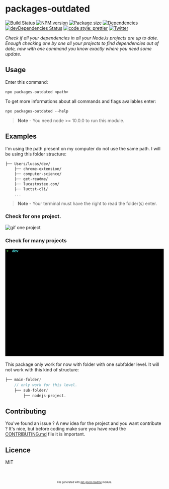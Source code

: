# packages-outdated
[![Build Status](https://travis-ci.com/luctst/packages-outdated.svg?branch=master)](https://travis-ci.com/luctst/packages-outdated)
[![NPM version](https://img.shields.io/npm/v/packages-outdated)](https://img.shields.io/npm/v/packages-outdated)
[![Package size](https://img.shields.io/bundlephobia/min/packages-outdated)](https://img.shields.io/bundlephobia/min/packages-outdated)
[![Dependencies](https://img.shields.io/david/luctst/packages-outdated.svg?style=popout-square)](https://david-dm.org/luctst/packages-outdated)
[![devDependencies Status](https://david-dm.org/luctst/packages-outdated/dev-status.svg?style=flat-square)](https://david-dm.org/luctst/packages-outdated?type=dev)
[![code style: prettier](https://img.shields.io/badge/code_style-prettier-ff69b4.svg?style=flat-square)](https://github.com/prettier/prettier)
[![Twitter](https://img.shields.io/twitter/follow/luctstt.svg?label=Follow&style=social)](https://twitter.com/luctstt)

*Check if all your dependencies in all your NodeJs projects are up to date. Enough checking one by one all your projects to find dependencies out of date, now with one command you know exactly where you need some update.*

## Usage
Enter this command:

```
npx packages-outdated <path>
```

To get more informations about all commands and flags availables enter:

```
npx packages-outdated --help
```

> **Note** - You need node >= 10.0.0 to run this module.

## Examples
I'm using the path present on my computer do not use the same path. I will be using this folder structure:

```
├── Users/lucas/dev/
	├── chrome-extension/
	├── computer-science/
	├── get-readme/
	├── lucastostee.com/
	├── luctst-cli/
	...
```

> **Note** - Your terminal must have the right to read the folder(s) enter.

### Check for one project.
![gif one project](img/oneproject.gif)

### Check for many projects
![gif many projects](img/manyprojects.gif)

This package only work for now with folder with one subfolder level. It will not work with this kind of structure:

```js
├── main-folder/
	// only work for this level.
	├── sub-folder/
		├── nodejs-project.
```

## Contributing
You've found an issue ? A new idea for the project and you want contribute ? It's nice, but before coding make sure you have read the [CONTRIBUTING.md](https://github.com/luctst/packages-outdated/blob/master/.github/CONTRIBUTING.md) file it is important.

## Licence
MIT

<p style="font-size:8px;text-align:center;margin-top:50px;">File generated with <a href="https://github.com/luctst/get-good-readme">get-good-readme</a> module.</p>
